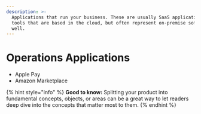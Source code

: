 ```yaml
---
description: >-
  Applications that run your business. These are usually SaaS applications and
  tools that are based in the cloud, but often represent on-premise software as
  well.
---
```


# Operations Applications

* Apple Pay
* Amazon Marketplace

{% hint style="info" %}
**Good to know:** Splitting your product into fundamental concepts, objects, or areas can be a great way to let readers deep dive into the concepts that matter most to them.
{% endhint %}
